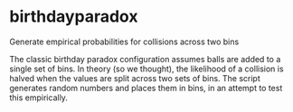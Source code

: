 # birthdayparadox
Generate empirical probabilities for collisions across two bins

The classic birthday paradox configuration assumes balls are added to a single set of bins. In theory (so we thought), the likelihood of a collision is halved when the values are split across two sets of bins. The script generates random numbers and places them in bins, in an attempt to test this empirically.



